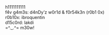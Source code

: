 h1111111111<BR>
f4v g4m3s: d4nDy’z w0r1d & f0r54k3n (r0b1 0x)<BR>
r0b10x: ibroquentin<br>
d15c0rd: lakdi<br>
=^._.^= m30w!

<!--
**ibroquentin/ibroquentin** is a ✨ _special_ ✨ repository because its `README.md` (this file) appears on your GitHub profile.

Here are some ideas to get you started:

- 🔭 I’m currently working on ...
- 🌱 I’m currently learning ...
- 👯 I’m looking to collaborate on ...
- 🤔 I’m looking for help with ...
- 💬 Ask me about ...
- 📫 How to reach me: ...
- 😄 Pronouns: ...
- ⚡ Fun fact: ...
-->
